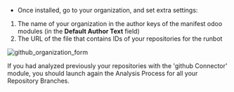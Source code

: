 - Once installed, go to your organization, and set extra settings:

1.  The name of your organization in the author keys of the manifest
    odoo modules (in the **Default Author Text** field)
2.  The URL of the file that contains IDs of your repositories for the
    runbot

![github_organization_form](static/description/github_organization_form.png)

If you had analyzed previously your repositories with the 'github
Connector' module, you should launch again the Analysis Process for all
your Repository Branches.
